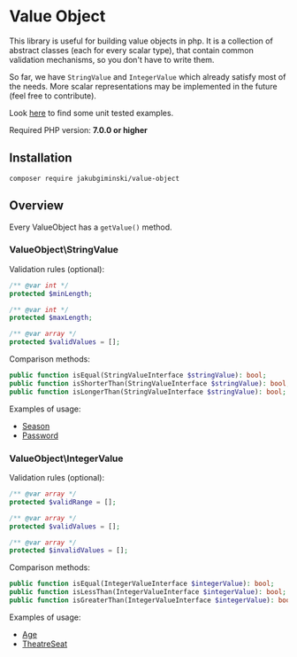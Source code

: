 # Value Object

This library is useful for building value objects in php. It is a collection of
abstract classes (each for every scalar type), that contain common validation mechanisms,
so you don't have to write them.

So far, we have `StringValue` and `IntegerValue` which already satisfy most of the needs.
More scalar representations may be implemented in the future (feel free to contribute).

Look [here](https://github.com/jakubgiminski/value-object/tree/master/ValueObject/UseCase) to find some unit tested examples.

Required PHP version: __7.0.0 or higher__

## Installation
```
composer require jakubgiminski/value-object
```

## Overview
Every ValueObject has a `getValue()` method.

### ValueObject\StringValue
Validation rules (optional):
```php
/** @var int */
protected $minLength;

/** @var int */
protected $maxLength;

/** @var array */
protected $validValues = [];
```
Comparison methods:
```php
public function isEqual(StringValueInterface $stringValue): bool;
public function isShorterThan(StringValueInterface $stringValue): bool;
public function isLongerThan(StringValueInterface $stringValue): bool;
```
Examples of usage:
- [Season](https://github.com/jakubgiminski/value-object/blob/master/ValueObject/UseCase/Season.php)
- [Password](https://github.com/jakubgiminski/value-object/blob/master/ValueObject/UseCase/Password.php)

### ValueObject\IntegerValue
Validation rules (optional):
```php
/** @var array */
protected $validRange = [];

/** @var array */
protected $validValues = [];

/** @var array */
protected $invalidValues = [];
```
Comparison methods:
```php
public function isEqual(IntegerValueInterface $integerValue): bool;
public function isLessThan(IntegerValueInterface $integerValue): bool;
public function isGreaterThan(IntegerValueInterface $integerValue): bool;
```
Examples of usage:
- [Age](https://github.com/jakubgiminski/value-object/blob/master/ValueObject/UseCase/Age.php)
- [TheatreSeat](https://github.com/jakubgiminski/value-object/blob/master/ValueObject/UseCase/TheatreSeat.php)
